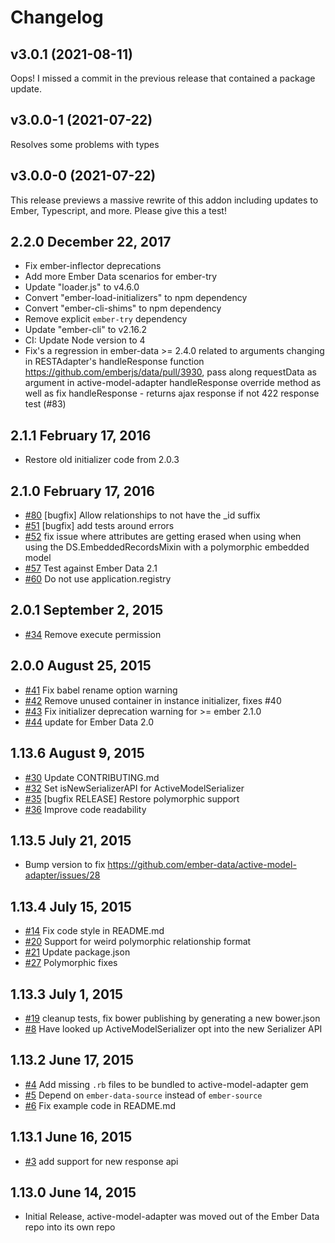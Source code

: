 # Changelog

## v3.0.1 (2021-08-11)

Oops! I missed a commit in the previous release that contained a package update.


## v3.0.0-1 (2021-07-22)

Resolves some problems with types


## v3.0.0-0 (2021-07-22)

This release previews a massive rewrite of this addon including updates to Ember,
Typescript, and more. Please give this a test!


## 2.2.0 December 22, 2017
- Fix ember-inflector deprecations
- Add more Ember Data scenarios for ember-try
- Update "loader.js" to v4.6.0
- Convert "ember-load-initializers" to npm dependency
- Convert "ember-cli-shims" to npm dependency
- Remove explicit `ember-try` dependency
- Update "ember-cli" to v2.16.2
- CI: Update Node version to 4
- Fix's a regression in ember-data >= 2.4.0 related to arguments changing in RESTAdapter's handleResponse function https://github.com/emberjs/data/pull/3930, pass along requestData as argument in active-model-adapter handleResponse override method as well as fix handleResponse - returns ajax response if not 422 response test (#83)

## 2.1.1 February 17, 2016

- Restore old initializer code from 2.0.3

## 2.1.0 February 17, 2016

- [#80](https://github.com/ember-data/active-model-adapter/pull/80) [bugfix] Allow relationships to not have the _id suffix
- [#51](https://github.com/ember-data/active-model-adapter/pull/51) [bugfix] add tests around errors
- [#52](https://github.com/ember-data/active-model-adapter/pull/52) fix issue where attributes are getting erased when using when using the DS.EmbeddedRecordsMixin with a polymorphic embedded model
- [#57](https://github.com/ember-data/active-model-adapter/pull/57) Test against Ember Data 2.1
- [#60](https://github.com/ember-data/active-model-adapter/pull/60) Do not use application.registry

## 2.0.1 September 2, 2015
- [#34](https://github.com/ember-data/active-model-adapter/pull/34) Remove execute permission

## 2.0.0 August 25, 2015
- [#41](https://github.com/ember-data/active-model-adapter/pull/41) Fix babel rename option warning
- [#42](https://github.com/ember-data/active-model-adapter/pull/42) Remove unused container in instance initializer, fixes #40
- [#43](https://github.com/ember-data/active-model-adapter/pull/43) Fix initializer deprecation warning for >= ember 2.1.0
- [#44](https://github.com/ember-data/active-model-adapter/pull/44) update for Ember Data 2.0

## 1.13.6 August 9, 2015
- [#30](https://github.com/ember-data/active-model-adapter/pull/30) Update CONTRIBUTING.md
- [#32](https://github.com/ember-data/active-model-adapter/pull/32) Set isNewSerializerAPI for ActiveModelSerializer
- [#35](https://github.com/ember-data/active-model-adapter/pull/35) [bugfix RELEASE] Restore polymorphic support
- [#36](https://github.com/ember-data/active-model-adapter/pull/36) Improve code readability

## 1.13.5 July 21, 2015

* Bump version to fix https://github.com/ember-data/active-model-adapter/issues/28

## 1.13.4 July 15, 2015
- [#14](https://github.com/ember-data/active-model-adapter/pull/14) Fix code style in README.md
- [#20](https://github.com/ember-data/active-model-adapter/pull/20) Support for weird polymorphic relationship format
- [#21](https://github.com/ember-data/active-model-adapter/pull/21) Update package.json
- [#27](https://github.com/ember-data/active-model-adapter/pull/27) Polymorphic fixes

## 1.13.3 July 1, 2015
- [#19](https://github.com/ember-data/active-model-adapter/pull/19) cleanup tests, fix bower publishing by generating a new bower.json
- [#8](https://github.com/ember-data/active-model-adapter/pull/8) Have looked up ActiveModelSerializer opt into the new Serializer API

## 1.13.2 June 17, 2015
- [#4](https://github.com/ember-data/active-model-adapter/pull/4) Add missing `.rb` files to be bundled to active-model-adapter gem
- [#5](https://github.com/ember-data/active-model-adapter/pull/5) Depend on `ember-data-source` instead of `ember-source`
- [#6](https://github.com/ember-data/active-model-adapter/pull/6) Fix example code in README.md

## 1.13.1 June 16, 2015
- [#3](https://github.com/ember-data/active-model-adapter/pull/3) add support for new response api

## 1.13.0 June 14, 2015
- Initial Release, active-model-adapter was moved out of the Ember Data repo into its own repo
